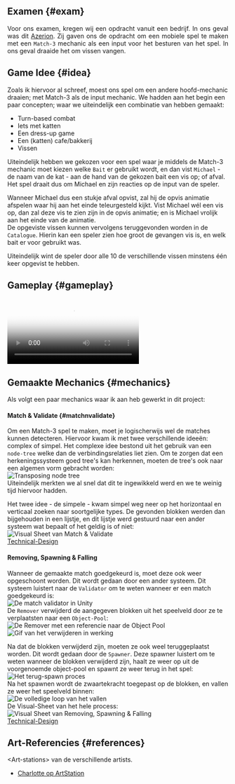 ## Examen {#exam}
<p style="text-align: justify;">
Voor ons examen, kregen wij een opdracht vanuit een bedrijf. In ons geval was dit
<a href="https://www.azerion.com/" target="_blank">Azerion</a>.
Zij gaven ons de opdracht om een mobiele spel te maken met een <code>Match-3</code> mechanic als een input
voor het besturen van het spel. In ons geval draaide het om vissen vangen.
</p>

## Game Idee {#idea}
Zoals ik hiervoor al schreef, moest ons spel om een andere hoofd-mechanic draaien;
met Match-3 als de input mechanic. We hadden aan het begin een paar concepten; waar we uiteindelijk een combinatie van hebben gemaakt:

 - Turn-based combat
 - Iets met katten
 - Een dress-up game
 - Een (katten) cafe/bakkerij
 - Vissen

Uiteindelijk hebben we gekozen voor een spel waar je middels de Match-3 mechanic moet kiezen welke `Bait` er gebruikt wordt,
en dan vist `Michael` - de naam van de kat - aan de hand van de gekozen bait een vis op; of afval.  
Het spel draait dus om Michael en zijn reacties op de input van de speler.  
  
Wanneer Michael dus een stukje afval opvist, zal hij de opvis animatie afspelen waar hij aan het einde teleurgesteld kijkt.
Vist Michael w&#233;l een vis op, dan zal deze vis te zien zijn in de opvis animatie; en is Michael vrolijk aan het einde van de animatie.  
De opgeviste vissen kunnen vervolgens teruggevonden worden in de `Catalogue`. Hierin kan een speler zien hoe groot de gevangen vis is, en welk bait er voor gebruikt was.  
  
Uiteindelijk wint de speler door alle 10 de verschillende vissen minstens &#233;&#233;n keer opgevist te hebben.

## Gameplay {#gameplay}
<video controls style="max-height: 700px;"
    poster="./images/TackleTabby/EnvironmentPortrait.png"
    thumbnail="./images/TackleTabby/EnvironmentPortrait.png">
        <source src="./videos/TackleTabby/Sprint3GamePlay.mp4" type="video/mp4"/>
</video>

## Gemaakte Mechanics {#mechanics}
Als volgt een paar mechanics waar ik aan heb gewerkt in dit project:  
#### Match & Validate {#matchnvalidate}
Om een Match-3 spel te maken, moet je logischerwijs wel de matches kunnen detecteren.
Hiervoor kwam ik met twee verschillende idee&#235;n: complex of simpel.
Het complexe idee bestond uit het gebruik van een `node-tree` welke dan de verbindingsrelaties liet zien.
Om te zorgen dat een herkeningssysteem goed tree's kan herkennen, moeten de tree's ook naar een algemen vorm gebracht worden:  
![Transposing node tree](./images/TackleTabby/TransposingNodeTree.png "open")  
Uiteindelijk merkten we al snel dat dit te ingewikkeld werd en we te weinig tijd hiervoor hadden.
  
Het twee idee - de simpele - kwam simpel weg neer op het horizontaal en verticaal zoeken naar soortgelijke types.
De gevonden blokken werden dan bijgehouden in een lijstje, en dit lijstje werd gestuurd naar een ander systeem wat bepaalt of het geldig is of niet:  
![Visual Sheet van Match & Validate](./images/TackleTabby/VSMatchNValidate.png "open")  
<a href="https://github.com/WizelfMike/TackleTabby/wiki/Technical-Design#match-and-validate" target="_blank">Technical-Design</a>

#### Removing, Spawning & Falling
Wanneer de gemaakte match goedgekeurd is, moet deze ook weer opgeschoont worden. Dit wordt gedaan door een ander systeem.
Dit systeem luistert naar de `Validator` om te weten wanneer er een match goedgekeurd is:  
![De match validator in Unity](./images/TackleTabby/ValidatorInEngine.png "open")  
De `Remover` verwijderd de aangegeven blokken uit het speelveld door ze te verplaatsten naar een `Object-Pool`:  
![De Remover met een referencie naar de Object Pool](./images/TackleTabby/RemoverEngine.png "open")  
![Gif van het verwijderen in werking](./images/TackleTabby/Removal.gif "open")  
  
Na dat de blokken verwijderd zijn, moeten ze ook weel teruggeplaatst worden. Dit wordt gedaan door de `Spawner`.
Deze spawner luistert om te weten wanneer de blokken verwijderd zijn, haalt ze weer op uit de voorgenoemde object-pool en spawnt ze weer terug in het spel:  
![Het terug-spawn proces](./images/TackleTabby/SpawningProcess.gif "open")  
Na het spawnen wordt de zwaartekracht toegepast op de blokken, en vallen ze weer het speelveld binnen:  
![De volledige loop van het vallen](./images/TackleTabby/GravityProcess.gif "open")  
De Visual-Sheet van het hele process:  
![Visual Sheet van Removing, Spawning & Falling](./images/TackleTabby/VSReSpFa.png "open")  
<a href="https://github.com/WizelfMike/TackleTabby/wiki/Technical-Design#removing--spawning--falling" target="_blank">Technical-Design</a>

## Art-Referencies {#references}
\<Art-stations\> van de verschillende artists.  

 - [Charlotte op ArtStation](https://www.artstation.com/magicmoogers)
